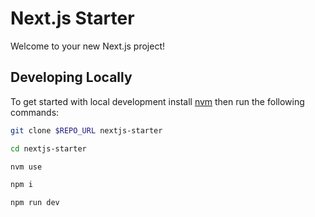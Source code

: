 # Next.js Starter

Welcome to your new Next.js project! 

## Developing Locally

To get started with local development install [nvm](https://github.com/nvm-sh/nvm/blob/master/README.md)
then run the following commands:

```bash
git clone $REPO_URL nextjs-starter

cd nextjs-starter

nvm use

npm i

npm run dev
```

